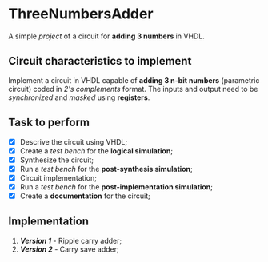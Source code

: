 # ThreeNumbersAdder
A simple *project* of a circuit for **adding 3 numbers** in VHDL.

## Circuit characteristics to implement
Implement a circuit in VHDL capable of **adding 3 n-bit numbers** (parametric circuit) coded in *2's complements* format.
The inputs and output need to be *synchronized* and *masked* using **registers**.

## Task to perform
- [X] Descrive the circuit using VHDL;
- [X] Create a *test bench* for the **logical simulation**;
- [X] Synthesize the circuit;
- [X] Run a *test bench* for the **post-synthesis simulation**;
- [X] Circuit implementation;
- [X] Run a *test bench* for the **post-implementation simulation**;
- [X] Create a **documentation** for the circuit;

## Implementation
1. ***Version 1*** - Ripple carry adder;
2. ***Version 2*** - Carry save adder;